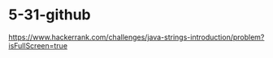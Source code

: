 # 5-31-github
https://www.hackerrank.com/challenges/java-strings-introduction/problem?isFullScreen=true
